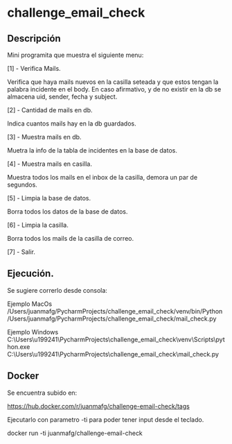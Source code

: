 # challenge_email_check

## Descripción

Mini programita que muestra el siguiente menu:

[1] - Verifica Mails.

Verifica que haya mails nuevos en la casilla seteada y que estos tengan la palabra incidente en el body. En caso afirmativo, y de no existir en la db se almacena uid, sender, fecha y subject.

[2] - Cantidad de mails en db.

Indica cuantos mails hay en la db guardados.

[3] - Muestra mails en db.

Muetra la info de la tabla de incidentes en la base de datos.

[4] - Muestra mails en casilla.

Muestra todos los mails en el inbox de la casilla, demora un par de segundos.

[5] - Limpia la base de datos.

Borra todos los datos de la base de datos.

[6] - Limpia la casilla.

Borra todos los mails de la casilla de correo.

[7] - Salir.

## Ejecución.

Se sugiere correrlo desde consola:

Ejemplo MacOs
/Users/juanmafg/PycharmProjects/challenge_email_check/venv/bin/Python /Users/juanmafg/PycharmProjects/challenge_email_check/mail_check.py

Ejemplo Windows
C:\Users\u199241\PycharmProjects\challenge_email_check\venv\Scripts\python.exe C:\Users\u199241\PycharmProjects\challenge_email_check\mail_check.py 

## Docker

Se encuentra subido en:

https://hub.docker.com/r/juanmafg/challenge-email-check/tags

Ejecutarlo con parametro -ti para poder tener input desde el teclado.

docker run -ti juanmafg/challenge-email-check



